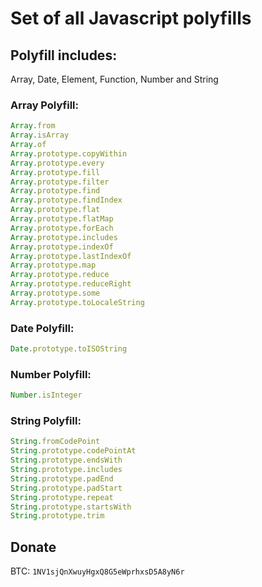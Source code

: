 # Set of all Javascript polyfills

## Polyfill includes:

Array, Date, Element, Function, Number and String

### Array Polyfill:
```js
Array.from
Array.isArray
Array.of
Array.prototype.copyWithin
Array.prototype.every
Array.prototype.fill
Array.prototype.filter
Array.prototype.find
Array.prototype.findIndex
Array.prototype.flat
Array.prototype.flatMap
Array.prototype.forEach
Array.prototype.includes
Array.prototype.indexOf
Array.prototype.lastIndexOf
Array.prototype.map
Array.prototype.reduce
Array.prototype.reduceRight
Array.prototype.some
Array.prototype.toLocaleString
```

### Date Polyfill:
```js
Date.prototype.toISOString
```

### Number Polyfill:
```js
Number.isInteger
```

### String Polyfill:
```js
String.fromCodePoint
String.prototype.codePointAt
String.prototype.endsWith
String.prototype.includes
String.prototype.padEnd
String.prototype.padStart
String.prototype.repeat
String.prototype.startsWith
String.prototype.trim
```


## Donate

BTC: `1NV1sjQnXwuyHgxQ8G5eWprhxsD5A8yN6r`
